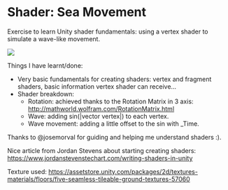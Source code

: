 # Shader: Sea Movement
Exercise to learn Unity shader fundamentals: using a vertex shader to simulate a wave-like movement.

![](gifs/Shader_Sea_Movement.gif)

Things I have learnt/done:

- Very basic fundamentals for creating shaders: vertex and fragment shaders, basic information vertex shader can receive...
- Shader breakdown:
    - Rotation: achieved thanks to the Rotation Matrix in 3 axis: http://mathworld.wolfram.com/RotationMatrix.html
    - Wave: adding sin(|vector vertex|) to each vertex.
    - Wave movement: adding a little offset to the sin with _Time.

Thanks to @josemorval for guiding and helping me understand shaders :).

Nice article from Jordan Stevens about starting creating shaders: https://www.jordanstevenstechart.com/writing-shaders-in-unity

Texture used: https://assetstore.unity.com/packages/2d/textures-materials/floors/five-seamless-tileable-ground-textures-57060